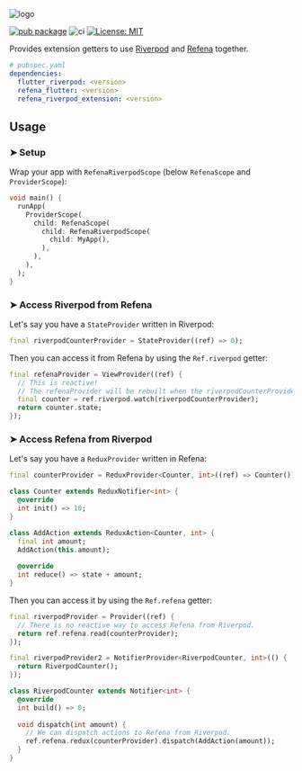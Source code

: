 ![logo](https://raw.githubusercontent.com/refena/refena/main/resources/main-logo-512.webp)

[![pub package](https://img.shields.io/pub/v/refena_riverpod_extension.svg)](https://pub.dev/packages/refena_riverpod_extension)
![ci](https://github.com/refena/refena/actions/workflows/ci.yml/badge.svg)
[![License: MIT](https://img.shields.io/badge/License-MIT-yellow.svg)](https://opensource.org/licenses/MIT)

Provides extension getters to use [Riverpod](https://pub.dev/packages/riverpod) and [Refena](https://pub.dev/packages/refena) together.

```yaml
# pubspec.yaml
dependencies:
  flutter_riverpod: <version>
  refena_flutter: <version>
  refena_riverpod_extension: <version>
```

## Usage

### ➤ Setup

Wrap your app with `RefenaRiverpodScope` (below `RefenaScope` and `ProviderScope`):

```dart
void main() {
  runApp(
    ProviderScope(
      child: RefenaScope(
        child: RefenaRiverpodScope(
          child: MyApp(),
        ),
      ),
    ),
  );
}
```

### ➤ Access Riverpod from Refena

Let's say you have a `StateProvider` written in Riverpod:

```dart
final riverpodCounterProvider = StateProvider((ref) => 0);
```

Then you can access it from Refena by using the `Ref.riverpod` getter:

```dart
final refenaProvider = ViewProvider((ref) {
  // This is reactive!
  // The refenaProvider will be rebuilt when the riverpodCounterProvider changes.
  final counter = ref.riverpod.watch(riverpodCounterProvider);
  return counter.state;
});
```

### ➤ Access Refena from Riverpod

Let's say you have a `ReduxProvider` written in Refena:

```dart
final counterProvider = ReduxProvider<Counter, int>((ref) => Counter());

class Counter extends ReduxNotifier<int> {
  @override
  int init() => 10;
}

class AddAction extends ReduxAction<Counter, int> {
  final int amount;
  AddAction(this.amount);
  
  @override
  int reduce() => state + amount;
}
```

Then you can access it by using the `Ref.refena` getter:

```dart
final riverpodProvider = Provider((ref) {
  // There is no reactive way to access Refena from Riverpod.
  return ref.refena.read(counterProvider);
});

final riverpodProvider2 = NotifierProvider<RiverpodCounter, int>(() {
  return RiverpodCounter();
});

class RiverpodCounter extends Notifier<int> {
  @override
  int build() => 0;
  
  void dispatch(int amount) {
    // We can dispatch actions to Refena from Riverpod.
    ref.refena.redux(counterProvider).dispatch(AddAction(amount));
  }
}
```
